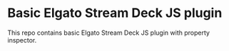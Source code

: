 # Basic Elgato Stream Deck JS plugin

This repo contains basic Elgato Stream Deck JS plugin with property inspector.
